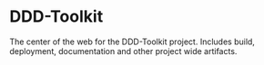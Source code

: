 # DDD-Toolkit
The center of the web for the DDD-Toolkit project. Includes build, deployment, documentation and other project wide artifacts.
